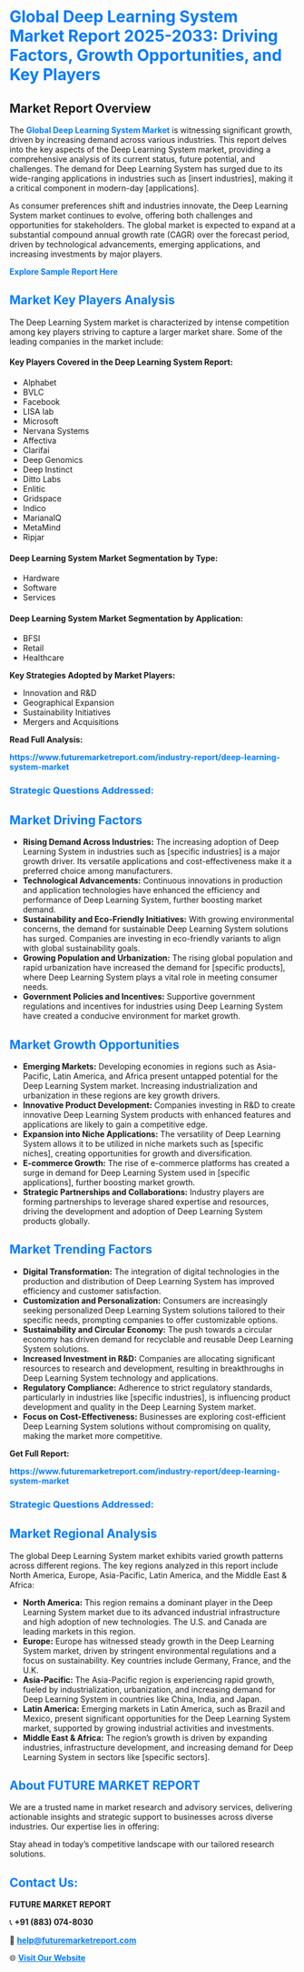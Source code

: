 <h1 style="color: #007BFF;">Global Deep Learning System Market Report 2025-2033: Driving Factors, Growth Opportunities, and Key Players</h1>

<section id="overview">
<h2>Market Report Overview</h2>
<p>The <a href="https://www.futuremarketreport.com/industry-report/deep-learning-system-market" style="color: #007BFF; text-decoration: none;"><strong>Global Deep Learning System Market</strong></a> is witnessing significant growth, driven by increasing demand across various industries. This report delves into the key aspects of the Deep Learning System market, providing a comprehensive analysis of its current status, future potential, and challenges. The demand for Deep Learning System has surged due to its wide-ranging applications in industries such as [insert industries], making it a critical component in modern-day [applications].</p>
<p>As consumer preferences shift and industries innovate, the Deep Learning System market continues to evolve, offering both challenges and opportunities for stakeholders. The global market is expected to expand at a substantial compound annual growth rate (CAGR) over the forecast period, driven by technological advancements, emerging applications, and increasing investments by major players.</p>
</section>

<section id="overview">
<p><a href="https://www.futuremarketreport.com/request-sample/reportId=56675" style="color: #007BFF; text-decoration: none;"><strong>Explore Sample Report Here</strong></a></p>
</section>

<section id="key-players">
<h2 style="color: #007BFF;">Market Key Players Analysis</h2>
<p>The Deep Learning System market is characterized by intense competition among key players striving to capture a larger market share. Some of the leading companies in the market include:</p>
<h4>Key Players Covered in the Deep Learning System Report:</h4>
<ul><li>Alphabet</li><li>BVLC</li><li>Facebook</li><li>LISA lab</li><li>Microsoft</li><li>Nervana Systems</li><li>Affectiva</li><li>Clarifai</li><li>Deep Genomics</li><li>Deep Instinct</li><li>Ditto Labs</li><li>Enlitic</li><li>Gridspace</li><li>Indico</li><li>MarianaIQ</li><li>MetaMind</li><li>Ripjar</li></ul>
<h4>Deep Learning System Market Segmentation by Type:</h4>
<ul><li>Hardware</li><li>Software</li><li>Services</li></ul>

<h4>Deep Learning System Market Segmentation by Application:</h4>
<ul><li>BFSI</li><li>Retail</li><li>Healthcare</li></ul>
<p><strong>Key Strategies Adopted by Market Players:</strong></p>
<ul>
<li>Innovation and R&D</li>
<li>Geographical Expansion</li>
<li>Sustainability Initiatives</li>
<li>Mergers and Acquisitions</li>
</ul>
</section>

<section>
<p><strong>Read Full Analysis: </strong></p><a href="https://www.futuremarketreport.com/industry-report/deep-learning-system-market" style="color: #007BFF; text-decoration: none;"><strong>https://www.futuremarketreport.com/industry-report/deep-learning-system-market</strong></a>
<h3 style="color: #007BFF;">Strategic Questions Addressed:</h3>
</section>

<section id="driving-factors">
<h2 style="color: #007BFF;">Market Driving Factors</h2>
<ul>
<li><strong>Rising Demand Across Industries:</strong> The increasing adoption of Deep Learning System in industries such as [specific industries] is a major growth driver. Its versatile applications and cost-effectiveness make it a preferred choice among manufacturers.</li>
<li><strong>Technological Advancements:</strong> Continuous innovations in production and application technologies have enhanced the efficiency and performance of Deep Learning System, further boosting market demand.</li>
<li><strong>Sustainability and Eco-Friendly Initiatives:</strong> With growing environmental concerns, the demand for sustainable Deep Learning System solutions has surged. Companies are investing in eco-friendly variants to align with global sustainability goals.</li>
<li><strong>Growing Population and Urbanization:</strong> The rising global population and rapid urbanization have increased the demand for [specific products], where Deep Learning System plays a vital role in meeting consumer needs.</li>
<li><strong>Government Policies and Incentives:</strong> Supportive government regulations and incentives for industries using Deep Learning System have created a conducive environment for market growth.</li>
</ul>
</section>

<section id="growth-opportunities">
<h2 style="color: #007BFF;">Market Growth Opportunities</h2>
<ul>
<li><strong>Emerging Markets:</strong> Developing economies in regions such as Asia-Pacific, Latin America, and Africa present untapped potential for the Deep Learning System market. Increasing industrialization and urbanization in these regions are key growth drivers.</li>
<li><strong>Innovative Product Development:</strong> Companies investing in R&D to create innovative Deep Learning System products with enhanced features and applications are likely to gain a competitive edge.</li>
<li><strong>Expansion into Niche Applications:</strong> The versatility of Deep Learning System allows it to be utilized in niche markets such as [specific niches], creating opportunities for growth and diversification.</li>
<li><strong>E-commerce Growth:</strong> The rise of e-commerce platforms has created a surge in demand for Deep Learning System used in [specific applications], further boosting market growth.</li>
<li><strong>Strategic Partnerships and Collaborations:</strong> Industry players are forming partnerships to leverage shared expertise and resources, driving the development and adoption of Deep Learning System products globally.</li>
</ul>
</section>

<section id="trending-factors">
<h2 style="color: #007BFF;">Market Trending Factors</h2>
<ul>
<li><strong>Digital Transformation:</strong> The integration of digital technologies in the production and distribution of Deep Learning System has improved efficiency and customer satisfaction.</li>
<li><strong>Customization and Personalization:</strong> Consumers are increasingly seeking personalized Deep Learning System solutions tailored to their specific needs, prompting companies to offer customizable options.</li>
<li><strong>Sustainability and Circular Economy:</strong> The push towards a circular economy has driven demand for recyclable and reusable Deep Learning System solutions.</li>
<li><strong>Increased Investment in R&D:</strong> Companies are allocating significant resources to research and development, resulting in breakthroughs in Deep Learning System technology and applications.</li>
<li><strong>Regulatory Compliance:</strong> Adherence to strict regulatory standards, particularly in industries like [specific industries], is influencing product development and quality in the Deep Learning System market.</li>
<li><strong>Focus on Cost-Effectiveness:</strong> Businesses are exploring cost-efficient Deep Learning System solutions without compromising on quality, making the market more competitive.</li>
</ul>
</section>

<section>
<p><strong>Get Full Report: </strong></p><a href="https://www.futuremarketreport.com/industry-report/deep-learning-system-market" style="color: #007BFF; text-decoration: none;"><strong>https://www.futuremarketreport.com/industry-report/deep-learning-system-market</strong></a>
<h3 style="color: #007BFF;">Strategic Questions Addressed:</h3>
</section>


<section id="regional-analysis">
<h2 style="color: #007BFF;">Market Regional Analysis</h2>
<p>The global Deep Learning System market exhibits varied growth patterns across different regions. The key regions analyzed in this report include North America, Europe, Asia-Pacific, Latin America, and the Middle East & Africa:</p>
<ul>
<li><strong>North America:</strong> This region remains a dominant player in the Deep Learning System market due to its advanced industrial infrastructure and high adoption of new technologies. The U.S. and Canada are leading markets in this region.</li>
<li><strong>Europe:</strong> Europe has witnessed steady growth in the Deep Learning System market, driven by stringent environmental regulations and a focus on sustainability. Key countries include Germany, France, and the U.K.</li>
<li><strong>Asia-Pacific:</strong> The Asia-Pacific region is experiencing rapid growth, fueled by industrialization, urbanization, and increasing demand for Deep Learning System in countries like China, India, and Japan.</li>
<li><strong>Latin America:</strong> Emerging markets in Latin America, such as Brazil and Mexico, present significant opportunities for the Deep Learning System market, supported by growing industrial activities and investments.</li>
<li><strong>Middle East & Africa:</strong> The region’s growth is driven by expanding industries, infrastructure development, and increasing demand for Deep Learning System in sectors like [specific sectors].</li>
</ul>
</section>

<footer>
<h2 style="color: #007BFF;">About FUTURE MARKET REPORT</h2>
<p>We are a trusted name in market research and advisory services, delivering actionable insights and strategic support to businesses across diverse industries. Our expertise lies in offering:</p>

<p>Stay ahead in today’s competitive landscape with our tailored research solutions.</p>

<h2 style="color: #007BFF;">Contact Us:</h2>
<p><strong>FUTURE MARKET REPORT</strong></p>
<p>📞 <strong>+91 (883) 074-8030</strong></p>
<p>📧 <strong><a href="mailto:help@futuremarketreport.com" style="color: #007BFF;">help@futuremarketreport.com</a></strong></p>
<p>🌐 <strong><a href="https://www.futuremarketreport.com/" style="color: #007BFF;">Visit Our Website</a></strong></p>
</footer>